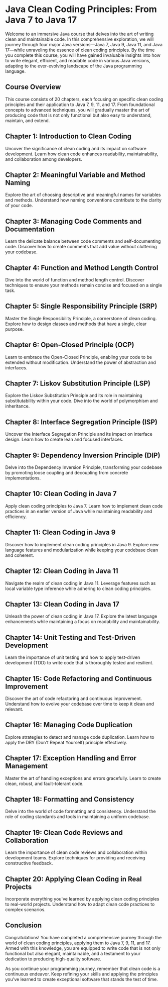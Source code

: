 # Java Clean Coding Principles: From Java 7 to Java 17

Welcome to an immersive Java course that delves into the art of writing clean and maintainable code. In this comprehensive exploration, we will journey through four major Java versions—Java 7, Java 9, Java 11, and Java 17—while unraveling the essence of clean coding principles. By the time you complete this course, you will have gained invaluable insights into how to write elegant, efficient, and readable code in various Java versions, adapting to the ever-evolving landscape of the Java programming language.

## Course Overview

This course consists of 20 chapters, each focusing on specific clean coding principles and their application to Java 7, 9, 11, and 17. From foundational concepts to advanced techniques, you will gradually master the art of producing code that is not only functional but also easy to understand, maintain, and extend.

## **Chapter 1: Introduction to Clean Coding**

Uncover the significance of clean coding and its impact on software development. Learn how clean code enhances readability, maintainability, and collaboration among developers.

## **Chapter 2: Meaningful Variable and Method Naming**

Explore the art of choosing descriptive and meaningful names for variables and methods. Understand how naming conventions contribute to the clarity of your code.

## **Chapter 3: Managing Code Comments and Documentation**

Learn the delicate balance between code comments and self-documenting code. Discover how to create comments that add value without cluttering your codebase.

## **Chapter 4: Function and Method Length Control**

Dive into the world of function and method length control. Discover techniques to ensure your methods remain concise and focused on a single task.

## **Chapter 5: Single Responsibility Principle (SRP)**

Master the Single Responsibility Principle, a cornerstone of clean coding. Explore how to design classes and methods that have a single, clear purpose.

## **Chapter 6: Open-Closed Principle (OCP)**

Learn to embrace the Open-Closed Principle, enabling your code to be extended without modification. Understand the power of abstraction and interfaces.

## **Chapter 7: Liskov Substitution Principle (LSP)**

Explore the Liskov Substitution Principle and its role in maintaining substitutability within your code. Dive into the world of polymorphism and inheritance.

## **Chapter 8: Interface Segregation Principle (ISP)**

Uncover the Interface Segregation Principle and its impact on interface design. Learn how to create lean and focused interfaces.

## **Chapter 9: Dependency Inversion Principle (DIP)**

Delve into the Dependency Inversion Principle, transforming your codebase by promoting loose coupling and decoupling from concrete implementations.

## **Chapter 10: Clean Coding in Java 7**

Apply clean coding principles to Java 7. Learn how to implement clean code practices in an earlier version of Java while maintaining readability and efficiency.

## **Chapter 11: Clean Coding in Java 9**

Discover how to implement clean coding principles in Java 9. Explore new language features and modularization while keeping your codebase clean and coherent.

## **Chapter 12: Clean Coding in Java 11**

Navigate the realm of clean coding in Java 11. Leverage features such as local variable type inference while adhering to clean coding principles.

## **Chapter 13: Clean Coding in Java 17**

Unleash the power of clean coding in Java 17. Explore the latest language enhancements while maintaining a focus on readability and maintainability.

## **Chapter 14: Unit Testing and Test-Driven Development**

Learn the importance of unit testing and how to apply test-driven development (TDD) to write code that is thoroughly tested and resilient.

## **Chapter 15: Code Refactoring and Continuous Improvement**

Discover the art of code refactoring and continuous improvement. Understand how to evolve your codebase over time to keep it clean and relevant.

## **Chapter 16: Managing Code Duplication**

Explore strategies to detect and manage code duplication. Learn how to apply the DRY (Don't Repeat Yourself) principle effectively.

## **Chapter 17: Exception Handling and Error Management**

Master the art of handling exceptions and errors gracefully. Learn to create clean, robust, and fault-tolerant code.

## **Chapter 18: Formatting and Consistency**

Delve into the world of code formatting and consistency. Understand the role of coding standards and tools in maintaining a uniform codebase.

## **Chapter 19: Clean Code Reviews and Collaboration**

Learn the importance of clean code reviews and collaboration within development teams. Explore techniques for providing and receiving constructive feedback.

## **Chapter 20: Applying Clean Coding in Real Projects**

Incorporate everything you've learned by applying clean coding principles to real-world projects. Understand how to adapt clean code practices to complex scenarios.

## Conclusion

Congratulations! You have completed a comprehensive journey through the world of clean coding principles, applying them to Java 7, 9, 11, and 17. Armed with this knowledge, you are equipped to write code that is not only functional but also elegant, maintainable, and a testament to your dedication to producing high-quality software.

As you continue your programming journey, remember that clean code is a continuous endeavor. Keep refining your skills and applying the principles you've learned to create exceptional software that stands the test of time.